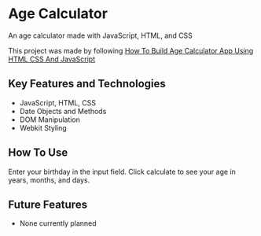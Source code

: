 # Age Calculator
An age calculator made with JavaScript, HTML, and CSS

This project was made by following [How To Build Age Calculator App Using HTML CSS And JavaScript](https://youtu.be/_pw8vk1tAhs?si=HxaK-ESLS2QDEnfV)

## Key Features and Technologies
- JavaScript, HTML, CSS
- Date Objects and Methods
- DOM Manipulation
- Webkit Styling

## How To Use
Enter your birthday in the input field. Click calculate to see your age in years, months, and days.

## Future Features
- None currently planned
